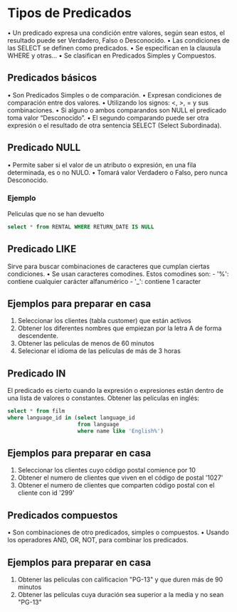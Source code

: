 # Tipos de Predicados
• Un predicado expresa una condición entre valores, según sean estos, el resultado puede ser Verdadero, Falso o Desconocido.
• Las condiciones de las SELECT se definen como predicados.
• Se especifican en la clausula WHERE y otras…
• Se clasifican en Predicados Simples y Compuestos.

## Predicados básicos
• Son Predicados Simples o de comparación.
• Expresan condiciones de comparación entre dos valores.
• Utilizando los signos: <, >, = y sus combinaciones.
• Si alguno o ambos comparandos son NULL el predicado toma valor “Desconocido”.
• El segundo comparando puede ser otra expresión o el resultado de otra sentencia SELECT (Select Subordinada).


## Predicado NULL
• Permite saber si el valor de un atributo o expresión, en una fila determinada, es o no NULO.
• Tomará valor Verdadero o Falso, pero nunca Desconocido.

### Ejemplo
Peliculas que no se han devuelto
```sql
select * from RENTAL WHERE RETURN_DATE IS NULL
```

## Predicado LIKE
Sirve para buscar combinaciones de caracteres que cumplan ciertas condiciones.
• Se usan caracteres comodines. Estos comodines son:
    - '%': contiene cualquier carácter alfanumérico
    - '_': contiene 1 caracter


## Ejemplos para preparar en casa

1) Seleccionar los clientes (tabla customer) que están activos
2) Obtener los diferentes nombres que empiezan por la letra A de forma descendente.
3) Obtener las peliculas de menos de 60 minutos
4) Selecionar el idioma de las películas de más de 3 horas


## Predicado IN
El predicado es cierto cuando la expresión o expresiones están dentro de una lista de valores o constantes.
Obtener las películas en inglés:
```sql
select * from film
where language_id in (select language_id 
					  from language 
					  where name like 'English%')
```


## Ejemplos para preparar en casa

1) Seleccionar los clientes cuyo código postal comience por 10
2) Obtener el numero de clientes que viven en el código de postal '1027'
3) Obtener el numero de clientes que comparten código postal con el cliente con id '299'

## Predicados compuestos
• Son combinaciones de otro predicados, simples o compuestos.
• Usando los operadores AND, OR, NOT, para combinar los predicados.

## Ejemplos para preparar en casa

1) Obtener las peliculas con calificacion "PG-13" y que duren más de 90 minutos
2) Obtener las películas cuya duración sea superior a la media y no sean "PG-13"
